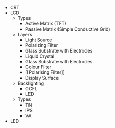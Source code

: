 - CRT
- LCD
	- Types
		- Active Matrix (TFT)
		- Passive Matrix (Simple Conductive Grid)
	- Layers
		- Light Source
		- Polarizing Filter
		- Glass Substrate with Electrodes
		- Liquid Crystal
		- Glass Substrate with Electrodes
		- Colour Filter
		- [[Polarising Filter]]
		- Display Surface
	- Backlighting
		- CCFL
		- LED
	- Types
		- TN
		- IPS
		- VA
- LED

